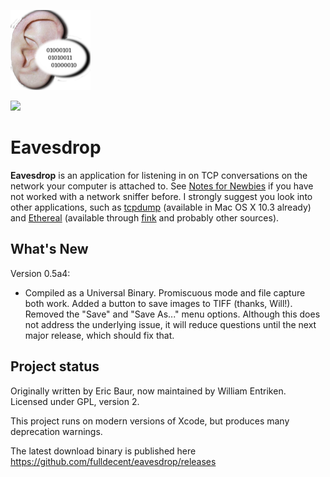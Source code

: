 ![](<logo.png>)

<img src="http://i.imgur.com/Ti7XflK.png">

Eavesdrop
=========

**Eavesdrop** is an application for listening in on TCP conversations on the
network your computer is attached to. See [Notes for
Newbies](<http://www.baurhome.net/software/newbies.html>) if you have not worked
with a network sniffer before. I strongly suggest you look into other
applications, such as [tcpdump](<http://www.tcpdump.org/>) (available in Mac OS
X 10.3 already) and [Ethereal](<http://www.ethereal.com/>) (available
through [fink](<http://fink.sourceforge.net/>) and probably other sources).

What's New
----------

Version 0.5a4:

-   Compiled as a Universal Binary. Promiscuous mode and file capture both work.
    Added a button to save images to TIFF (thanks, Will!). Removed the "Save"
    and "Save As..." menu options. Although this does not address the underlying
    issue, it will reduce questions until the next major release, which should
    fix that.

Project status
--------------

Originally written by Eric Baur, now maintained by William Entriken. Licensed under GPL, version 2.

This project runs on modern versions of Xcode, but produces many deprecation warnings.

The latest download binary is published here
https://github.com/fulldecent/eavesdrop/releases